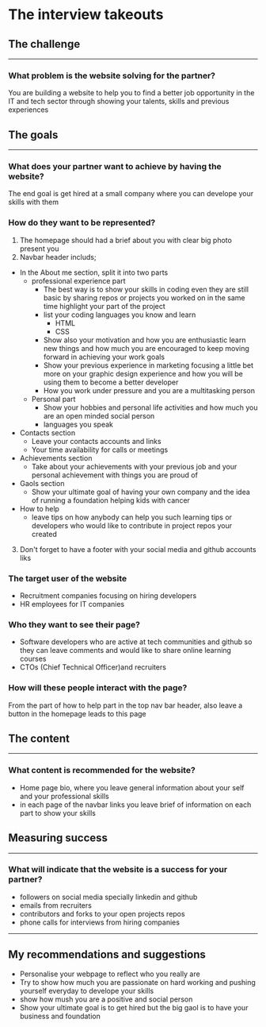 # The interview takeouts 

## The challenge
---
### What problem is the website solving for the partner?
You are building a website to help you to find a better job opportunity in the IT and tech sector through showing your talents, skills and previous experiences

## The goals
---
### What does your partner want to achieve by having the website?
The end goal is get hired at a small company where you can develope your skills with them

### How do they want to be represented?
1. The homepage should had a brief about you with clear big photo present you
2. Navbar header includs;  
- In the About me section, split it into two parts
  - professional experience part
    - The best way is to show your skills in coding even they are still basic by sharing repos or projects you worked on in the same time highlight your part of the project
    - list your coding languages you know and learn
      - HTML
      - CSS
    - Show also your motivation and how you are enthusiastic learn new things and how much you are encouraged to keep moving forward in achieving your work goals
    - Show your previous experience in marketing focusing a little bet more on your graphic design experience and how you will be using them to become a better developer
    - How you work under pressure and you are a multitasking person
  - Personal part 
    - Show your hobbies and personal life activities and how much you are an open minded social person 
    - languages you speak
- Contacts section
  - Leave your contacts accounts and links
  - Your time availability for calls or meetings
- Achievements section
  - Take about your achievements with your previous job and your personal achievement with things you are proud of
- Gaols section
   - Show your ultimate goal of having your own company and the idea of running a foundation helping kids with cancer 
- How to help
  - leave tips on how anybody can help you such learning tips or developers who would like to contribute in project repos your created
  
3. Don't forget to have a footer with your social media and github accounts liks

### The target user of the website
- Recruitment companies focusing on hiring developers
- HR employees for IT companies
  
### Who they want to see their page?
- Software developers who are active at tech communities and github so they can leave comments and would like to share online learning courses
- CTOs (Chief Technical Officer)and recruiters 

### How will these people interact with the page?
From the part of how to help part in the top nav bar header, also leave a button in the homepage leads to this page

## The content
---
### What content is recommended for the website?
- Home page bio, where you leave general information about your self and your professional skills
- in each page of the navbar links you leave brief of information on each part to show your skills

## Measuring success
---
### What will indicate that the website is a success for your partner?
- followers on social media specially linkedin and github
- emails from recruiters
- contributors and forks to your open projects repos
- phone calls for interviews from hiring companies

---
## My recommendations and suggestions
- Personalise your webpage to reflect who you really are
- Try to show how much you are passionate on hard working and pushing yourself everyday to develope your skills
- show how mush you are a positive and social person
- Show your ultimate goal is to get hired but the big gaol is to have your business and foundation 
